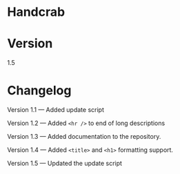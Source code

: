 # Handcrab

# Version
1.5

# Changelog
Version 1.1 &mdash; Added update script

Version 1.2 &mdash; Added `<hr />` to end of long descriptions

Version 1.3 &mdash; Added documentation to the repository.

Version 1.4 &mdash; Added `<title>` and `<h1>` formatting support.

Version 1.5 &mdash; Updated the update script
